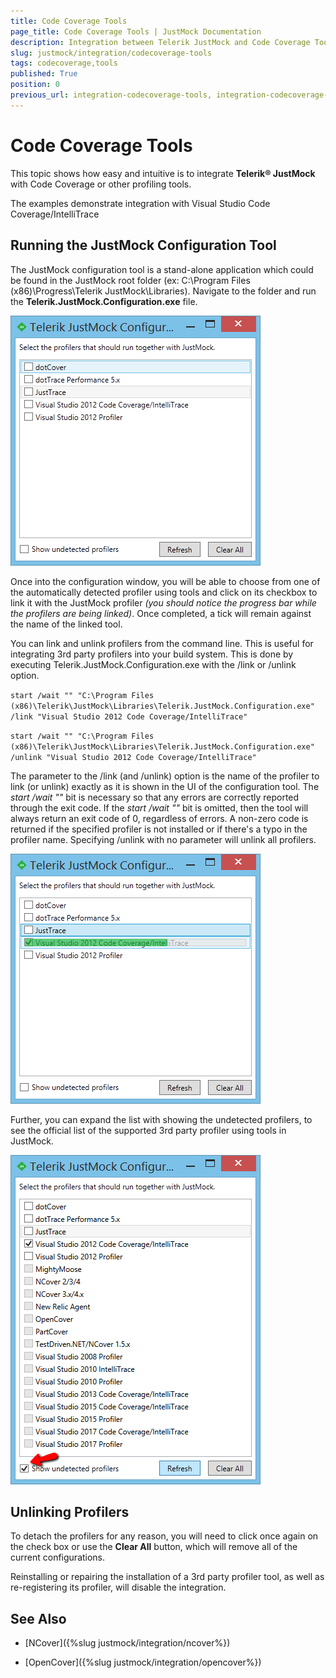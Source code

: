 ```yaml
---
title: Code Coverage Tools 
page_title: Code Coverage Tools | JustMock Documentation
description: Integration between Telerik JustMock and Code Coverage Tools such as Visual Studio Code Coverage
slug: justmock/integration/codecoverage-tools
tags: codecoverage,tools
published: True
position: 0
previous_url: integration-codecoverage-tools, integration-codecoverage-tools.html
---
```


# Code Coverage Tools

This topic shows how easy and intuitive is to integrate __Telerik® JustMock__ with Code Coverage or other profiling tools.

The examples demonstrate integration with Visual Studio Code Coverage/IntelliTrace

## Running the JustMock Configuration Tool

The JustMock configuration tool is a stand-alone application which could be found in the JustMock root folder (ex: C:\Program Files (x86)\Progress\Telerik JustMock\Libraries). Navigate to the folder and run the __Telerik.JustMock.Configuration.exe__ file.

![Code Coverage Tools 1](images/CodeCoverageTools1.png)

Once into the configuration window, you will be able to choose from one of the automatically detected profiler using tools and click on its checkbox to link it with the JustMock profiler *(you should notice the progress bar while the profilers are being linked)*. Once completed, a tick will remain against the name of the linked tool.

You can link and unlink profilers from the command line. This is useful for integrating 3rd party profilers into your build system. This is done by executing Telerik.JustMock.Configuration.exe with the /link or /unlink option. 

`start /wait "" "C:\Program Files (x86)\Telerik\JustMock\Libraries\Telerik.JustMock.Configuration.exe" /link "Visual Studio 2012 Code Coverage/IntelliTrace"`

`start /wait "" "C:\Program Files (x86)\Telerik\JustMock\Libraries\Telerik.JustMock.Configuration.exe" /unlink "Visual Studio 2012 Code Coverage/IntelliTrace"`

The parameter to the /link (and /unlink) option is the name of the profiler to link (or unlink) exactly as it is shown in the UI of the configuration tool. The *start /wait ""* bit is necessary so that any errors are correctly reported through the exit code. If the *start /wait ""* bit is omitted, then the tool will always return an exit code of 0, regardless of errors. A non-zero code is returned if the specified profiler is not installed or if there's a typo in the profiler name. Specifying /unlink with no parameter will unlink all profilers.

![Code Coverage Tools 2](images/CodeCoverageTools2.png)

Further, you can expand the list with showing the undetected profilers, to see the official list of the supported 3rd party profiler using tools in  JustMock.   
            
![Code Coverage Tools 3](images/CodeCoverageTools3.png)

## Unlinking Profilers

To detach the profilers for any reason, you will need to click once again on the check box or use the __Clear All__ button, which will remove all of the current configurations.

Reinstalling or repairing the installation of a 3rd party profiler tool, as well as re-registering its profiler, will disable the integration.
          

## See Also

 * [NCover]({%slug justmock/integration/ncover%})

 * [OpenCover]({%slug justmock/integration/opencover%})

